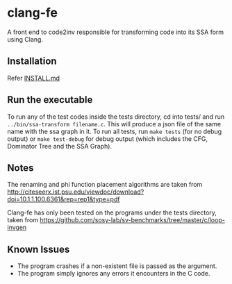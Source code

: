 # clang-fe

A front end to code2inv responsible for transforming code into its SSA form using Clang.

## Installation

Refer [INSTALL.md](INSTALL.md)

## Run the executable

To run any of the test codes inside the tests directory, cd into tests/ and run `../bin/ssa-transform filename.c`. This will produce a json file of the same name with the ssa graph in it. To run all tests, run `make tests` (for no debug output) or `make test-debug` for debug output (which includes the CFG, Dominator Tree and the SSA Graph).

## Notes
The renaming and phi function placement algorithms are taken from http://citeseerx.ist.psu.edu/viewdoc/download?doi=10.1.1.100.6361&rep=rep1&type=pdf

Clang-fe has only been tested on the programs under the tests directory, taken from https://github.com/sosy-lab/sv-benchmarks/tree/master/c/loop-invgen

## Known Issues
<ul>
    <li> The program crashes if a non-existent file is passed as the argument.</li>
    <li> The program simply ignores any errors it encounters in the C code. </li>
</ul>
